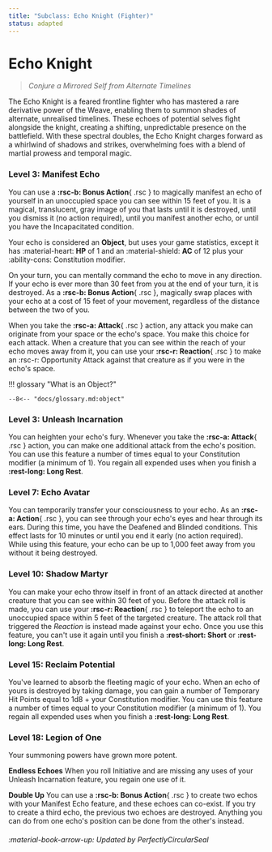 ```yaml
---
title: "Subclass: Echo Knight (Fighter)"
status: adapted
---
```


<p style="display:none">
Conjure a Mirrored Self from Alternate Timelines
</p>

# Echo Knight

> *Conjure a Mirrored Self from Alternate Timelines*

The Echo Knight is a feared frontline fighter who has mastered a rare derivative power of the Weave, enabling them to summon shades of alternate, unrealised timelines. These echoes of potential selves fight alongside the knight, creating a shifting, unpredictable presence on the battlefield. With these spectral doubles, the Echo Knight charges forward as a whirlwind of shadows and strikes, overwhelming foes with a blend of martial prowess and temporal magic.

### Level 3: Manifest Echo

You can use a **:rsc-b: Bonus Action**{ .rsc } to magically manifest an echo of yourself in an unoccupied space you can see within 15 feet of you. It is a magical, translucent, gray image of you that lasts until it is destroyed, until you dismiss it (no action required), until you manifest another echo, or until you have the Incapacitated condition.

Your echo is considered an **Object**, but uses your game statistics, except it has :material-heart: **HP** of 1 and an :material-shield: **AC** of 12 plus your :ability-cons: Constitution modifier.

On your turn, you can mentally command the echo to move in any direction. If your echo is ever more than 30 feet from you at the end of your turn, it is destroyed. As a **:rsc-b: Bonus Action**{ .rsc }, magically swap places with your echo at a cost of 15 feet of your movement, regardless of the distance between the two of you.

When you take the **:rsc-a: Attack**{ .rsc } action, any attack you make can originate from your space or the echo's space. You make this choice for each attack. When a creature that you can see within the reach of your echo moves away from it, you can use your **:rsc-r: Reaction**{ .rsc } to make an :rsc-r: Opportunity Attack against that creature as if you were in the echo's space.

!!! glossary "What is an Object?"

    --8<-- "docs/glossary.md:object"


### Level 3: Unleash Incarnation

You can heighten your echo's fury. Whenever you take the **:rsc-a: Attack**{ .rsc } action, you can make one additional attack from the echo's position. You can use this feature a number of times equal to your Constitution modifier (a minimum of 1). You regain all expended uses when you finish a **:rest-long: Long Rest**.

### Level 7: Echo Avatar

You can temporarily transfer your consciousness to your echo. As an **:rsc-a: Action**{ .rsc }, you can see through your echo's eyes and hear through its ears. During this time, you have the Deafened and Blinded conditions. This effect lasts for 10 minutes or until you end it early (no action required). While using this feature, your echo can be up to 1,000 feet away from you without it being destroyed.

### Level 10: Shadow Martyr

You can make your echo throw itself in front of an attack directed at another creature that you can see within 30 feet of you. Before the attack roll is made, you can use your **:rsc-r: Reaction**{ .rsc } to teleport the echo to an unoccupied space within 5 feet of the targeted creature. The attack roll that triggered the *Reaction* is instead made against your echo. Once you use this feature, you can't use it again until you finish a **:rest-short: Short** or **:rest-long: Long Rest**.

### Level 15: Reclaim Potential

You've learned to absorb the fleeting magic of your echo. When an echo of yours is destroyed by taking damage, you can gain a number of Temporary Hit Points equal to 1d8 + your Constitution modifier. You can use this feature a number of times equal to your Constitution modifier (a minimum of 1). You regain all expended uses when you finish a **:rest-long: Long Rest**.

### Level 18: Legion of One

Your summoning powers have grown more potent.

**Endless Echoes**  When you roll Initiative and are missing any uses of your Unleash Incarnation feature, you regain one use of it.

**Double Up**  You can use a **:rsc-b: Bonus Action**{ .rsc } to create two echos with your Manifest Echo feature, and these echoes can co-exist. If you try to create a third echo, the previous two echoes are destroyed. Anything you can do from one echo's position can be done from the other's instead.

###### :material-book-arrow-up: Updated by *PerfectlyCircularSeal* 